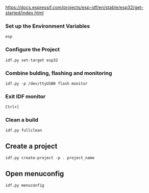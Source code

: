 https://docs.espressif.com/projects/esp-idf/en/stable/esp32/get-started/index.html

### Set up the Environment Variables

`esp`

### Configure the Project

`idf.py set-target esp32`

### Combine bulding, flashing and monitoring 

`idf.py -p /dev/ttyUSB0 flash monitor`

### Exit IDF monitor

`Ctrl+]`

### Clean a build 

`idf.py fullclean`

## Create a project

`idf.py create-project -p . project_name`

## Open menuconfig

`idf.py menuconfig`
